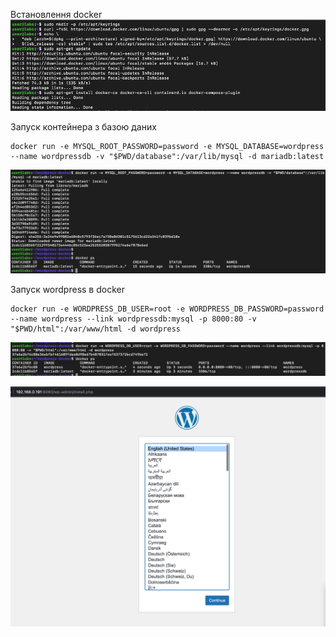 Встановлення docker
![install-docker.png](install-docker.png)

Запуск контейнера з базою даних

~~~
docker run -e MYSQL_ROOT_PASSWORD=password -e MYSQL_DATABASE=wordpress --name wordpressdb -v "$PWD/database":/var/lib/mysql -d mariadb:latest
~~~

![db.png](db.png)

Запуск wordpress в docker

~~~
docker run -e WORDPRESS_DB_USER=root -e WORDPRESS_DB_PASSWORD=password --name wordpress --link wordpressdb:mysql -p 8000:80 -v "$PWD/html":/var/www/html -d wordpress
~~~

![wordpress.png](wordpress.png)

![install-wordpress.png](install-wordpress.png)